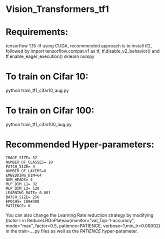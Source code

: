 # Vision_Transformers_tf1


# Requirements:

tensorflow 1.15  :If using CUDA, recommended approach is to install tf2, followed by import tensorflow.compat.v1 as tf, tf.disable_v2_behavior() and tf.enable_eager_execution()
sklearn
numpy


# To train on Cifar 10:

python train_tf1_cifar10_aug.py


# To train on Cifar 100:
python train_tf1_cifar100_aug.py



# Recommended Hyper-parameters:

    IMAGE_SIZE= 32
    NUMBER_OF_CLASSES= 10
    PATCH_SIZE= 4
    NUMBER_OF_LAYERS=8
    EMBEDDING_DIM=64
    NUM_HEADS= 4
    MLP_DIM_L1= 32
    MLP_DIM_L2= 128
    LEARNING_RATE= 0.001 
    BATCH_SIZE= 256
    EPOCHS= 100#300
    PATIENCE= 6
    
    
   
  You can also change the Learning Rate reduction strategy by modifying _factor_ r in ReduceLROnPlateau(monitor="val_Top-1-accuracy", mode="max", factor=0.5, patience=PATIENCE, verbose=1,min_lr=0.00002) in the train-....py files as well as the _PATIENCE_ hyper-parameter.

